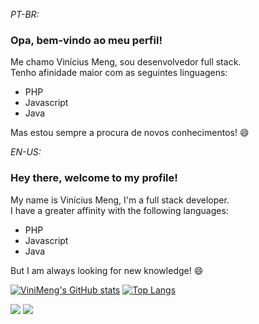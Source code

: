 *PT-BR:*
### Opa, bem-vindo ao meu perfil!
Me chamo Vinícius Meng, sou desenvolvedor full stack.  
Tenho afinidade maior com as seguintes linguagens:
  - PHP  
  - Javascript  
  - Java  
  
Mas estou sempre a procura de novos conhecimentos! 😄
  
*EN-US:*
### Hey there, welcome to my profile!
My name is Vinícius Meng, I'm a full stack developer.  
I have a greater affinity with the following languages:  
  - PHP  
  - Javascript  
  - Java  
  
But I am always looking for new knowledge! 😄

[![ViniMeng's GitHub stats](https://github-readme-stats.vercel.app/api?username=vinimeng&theme=onedark&show_icons=true)](https://github.com/anuraghazra/github-readme-stats)
[![Top Langs](https://github-readme-stats.vercel.app/api/top-langs/?username=vinimeng&layout=compact&theme=onedark&langs_count=10)](https://github.com/anuraghazra/github-readme-stats)

<p align="left">
<a href="mailto:viniciusmeng2@gmail.com" alt="Gmail">
<img src="https://img.shields.io/badge/-viniciusmeng2@gmail.com-56100c?style=flat-square&labelColor=56100c&logo=gmail&logoCo" /></a>
  
<a href="https://www.linkedin.com/in/vinicius-meng/" alt="Linkedin">
<img src="https://img.shields.io/badge/-Vin%C3%ADcius%20Meng-blue?style=flat-square&logo=Linkedin&logoColor=white&link=https://www.linkedin.com/in/iuricode" /></a>
 
</p>

<!--
**vinimeng/vinimeng** is a ✨ _special_ ✨ repository because its `README.md` (this file) appears on your GitHub profile.

Here are some ideas to get you started:

- 🔭 I’m currently working on ...
- 🌱 I’m currently learning ...
- 👯 I’m looking to collaborate on ...
- 🤔 I’m looking for help with ...
- 💬 Ask me about ...
- 📫 How to reach me: ...
- 😄 Pronouns: ...
- ⚡ Fun fact: ...
-->
